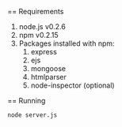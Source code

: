 == Requirements

1. node.js v0.2.6
2. npm v0.2.15
3. Packages installed with npm:
    1. express
    2. ejs
    3. mongoose
	4. htmlparser
	5. node-inspector (optional)

== Running

    node server.js
